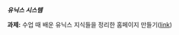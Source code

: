 ***유닉스 시스템***

**과제:** 수업 때 배운 유닉스 지식들을 정리한 홈페이지 만들기([link](http://comunix.seoultech.ac.kr/~17101213/))